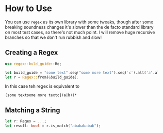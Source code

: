 # How to Use

You can use `regex` as its own library with some tweaks, though after some breaking soundness changes it's slower than
the de facto standard library on most test cases, so there's not much point. I will remove huge recursive branches so 
that we don't run rubbish and slow!

## Creating a Regex

```rs
use regex::buld_guide::Re;

let build_guide = "some text".seq("some more text").seq('c').alt('a'.alt('b')).star();
let r = Regex::from(&build_guide);
```

In this case teh regex is equivalent to

```
(some textsome more textc|(a|b))*
```

## Matching a String

```rs
let r: Regex = ...;
let result: bool = r.is_match("ababababab");
```